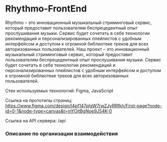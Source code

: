 # Rhythmo-FrontEnd
Rhythmo – это инновационный музыкальный стриминговый сервис, который предоставит пользователям беспрецедентный опыт прослушивания музыки. Сервис будет сочетать в себе технологии рекомендаций и персонализированных плейлистов с удобным интерфейсом и доступом к огромной библиотеке треков для всех авторизованных пользователей. Наш проект – это инновационный музыкальный стриминговый сервис, который предоставит пользователям беспрецедентный опыт прослушивания музыки. Сервис будет сочетать в себе технологии рекомендаций и персонализированных плейлистов с удобным интерфейсом и доступом к огромной библиотеке треков для всех авторизованных пользователей.

Стек используемых технологий: Figma, JavaScript

Ссылка на прототипы страниц: https://www.figma.com/design/l4pf147plgW7rwZJyRRfkh/First-page?node-id=0-1&node-type=canvas&t=jnYOjtBgNoe9J54K-0

Ссылка на API сервера: /api


### Описание по организации взаимодействия ###
